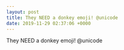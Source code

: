 ```yaml
---
layout: post
title: They NEED a donkey emoji! @unicode
date: 2019-11-29 02:37:06 +0000
---
```


They NEED a donkey emoji! @unicode

